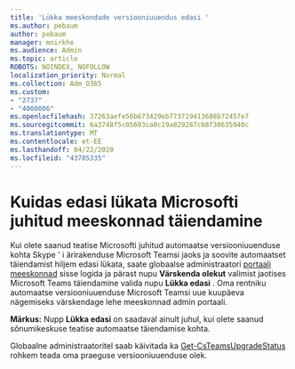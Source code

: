 ```yaml
---
title: 'Lükka meeskondade versiooniuuendus edasi '
ms.author: pebaum
author: pebaum
manager: mnirkhe
ms.audience: Admin
ms.topic: article
ROBOTS: NOINDEX, NOFOLLOW
localization_priority: Normal
ms.collection: Adm_O365
ms.custom:
- "2737"
- "4000006"
ms.openlocfilehash: 37263aefe56b673429eb773719413688b72457e7
ms.sourcegitcommit: 6a3748f5c05693ca0c19a829287cb8f30635940c
ms.translationtype: MT
ms.contentlocale: et-EE
ms.lasthandoff: 04/22/2020
ms.locfileid: "43785335"
---
```

# <a name="how-to-postpone-the-microsoft-driven-teams-upgrade"></a>Kuidas edasi lükata Microsofti juhitud meeskonnad täiendamine

Kui olete saanud teatise Microsofti juhitud automaatse versiooniuuenduse kohta Skype ' i ärirakenduse Microsoft Teamsi jaoks ja soovite automaatset täiendamist hiljem edasi lükata, saate globaalse administraatori [portaali meeskonnad](https://admin.teams.microsoft.com/dashboard) sisse logida ja pärast nupu **Värskenda olekut** valimist jaotises Microsoft Teams täiendamine valida nupu **Lükka edasi** . Oma rentniku automaatse versiooniuuenduse Microsoft Teamsi uue kuupäeva nägemiseks värskendage lehe meeskonnad admin portaali.

**Märkus:** Nupp **Lükka edasi** on saadaval ainult juhul, kui olete saanud sõnumikeskuse teatise automaatse täiendamise kohta. 

Globaalne administraatoritel saab käivitada ka [Get-CsTeamsUpgradeStatus](https://docs.microsoft.com/powershell/module/skype/get-csteamsupgradestatus?view=skype-ps) rohkem teada oma praeguse versiooniuuenduse olek.
